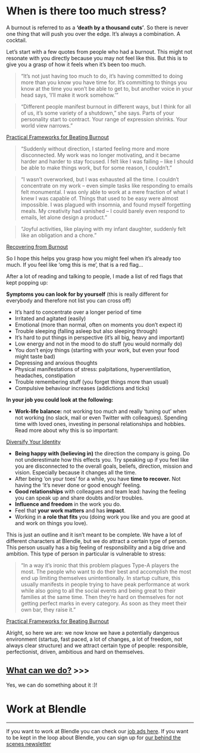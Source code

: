 # When is there too much stress?

A burnout is referred to as a **‘death by a thousand cuts’**. So there is never one thing that will push you over the edge. It’s always a combination. A cocktail.

Let’s start with a few quotes from people who had a burnout. This might not resonate with you directly because you may not feel like this. But this is to give you a grasp of how it feels when it’s been too much.

> “It’s not just having too much to do, it’s having committed to doing more than you know you have time for. It’s committing to things you know at the time you won’t be able to get to, but another voice in your head says, ‘I’ll make it work somehow.’”
> 

> “Different people manifest burnout in different ways, but I think for all of us, it’s some variety of a shutdown,” she says. Parts of your personality start to contract. Your range of expression shrinks. Your world view narrows.”
> 

[Practical Frameworks for Beating Burnout](http://firstround.com/review/practical-frameworks-for-beating-burnout/)

> “Suddenly without direction, I started feeling more and more disconnected. My work was no longer motivating, and it became harder and harder to stay focused. I felt like I was failing – like I should be able to make things work, but for some reason, I couldn’t.”
> 

> “I wasn’t overworked, but I was exhausted all the time. I couldn’t concentrate on my work – even simple tasks like responding to emails felt monumental. I was only able to work at a mere fraction of what I knew I was capable of. Things that used to be easy were almost impossible. I was plagued with insomnia, and found myself forgetting meals. My creativity had vanished – I could barely even respond to emails, let alone design a product.”
> 

> “Joyful activities, like playing with my infant daughter, suddenly felt like an obligation and a chore.”
> 

[Recovering from Burnout](https://kierantie.com/a/burnout/)

So I hope this helps you grasp how you might feel when it’s already too much. If you feel like ‘omg this is me’, that is a red flag…

After a lot of reading and talking to people, I made a list of red flags that kept popping up:

**Symptoms you can look for by yourself** (this is really different for everybody and therefore not list you can cross off)

- It’s hard to concentrate over a longer period of time
- Irritated and agitated (easily)
- Emotional (more than normal, often on moments you don’t expect it)
- Trouble sleeping (falling asleep but also sleeping through)
- It’s hard to put things in perspective (it’s all big, heavy and important)
- Low energy and not in the mood to do stuff (you would normally do)
- You don’t enjoy things (starting with your work, but even your food might taste bad)
- Depressing and anxious thoughts
- Physical manifestations of stress: palpitations, hyperventilation, headaches, constipation
- Trouble remembering stuff (you forget things more than usual)
- Compulsive behaviour increases (addictions and ticks)

**In your job you could look at the following:**

- **Work-life balance:** not working too much and really ‘tuning out’ when not working (no slack, mail or even Twitter with colleagues). Spending time with loved ones, investing in personal relationships and hobbies. Read more about why this is so important:

[Diversify Your Identity](https://markmanson.net/diversify-your-identity)

- **Being happy with (believing in)** the direction the company is going. Do not underestimate how this effects you. Try speaking up if you feel like you are disconnected to the overall goals, beliefs, direction, mission and vision. Especially because it changes all the time.
- After being ‘on your toes’ for a while, you have **time to recover.** Not having the ‘it’s never done or good enough’ feeling.
- **Good relationships** with colleagues and team lead: having the feeling you can speak up and share doubts and/or troubles.
- **Influence and freedom** in the work you do.
- Feel that **your work matters** and has **impact**.
- Working in **a role that fits** you (doing work you like and you are good at and work on things you love).

This is just an outline and it isn’t meant to be complete. We have a lot of different characters at Blendle, but we do attract a certain type of person. This person usually has a big feeling of responsibility and a big drive and ambition. This type of person in particular is vulnerable to stress:

> “In a way it’s ironic that this problem plagues Type-A players the most. The people who want to do their best and accomplish the most end up limiting themselves unintentionally. In startup culture, this usually manifests in people trying to have peak performance at work while also going to all the social events and being great to their families at the same time. Then they’re hard on themselves for not getting perfect marks in every category. As soon as they meet their own bar, they raise it.”
> 

[Practical Frameworks for Beating Burnout](http://firstround.com/review/practical-frameworks-for-beating-burnout/)

Alright, so here we are: we now know we have a potentially dangerous environment (startup, fast paced, a lot of changes, a lot of freedom, not always clear structure) and we attract certain type of people: responsible, perfectionist, driven, ambitious and hard on themselves.

 

## [What can we do?](https://www.notion.so/787ffe3aa6394af9bb588725979c07fa?pvs=21) >>>

Yes, we can do something about it :)!

# Work at Blendle

---

If you want to work at Blendle you can check our [job ads here](https://blendle.homerun.co/). If you want to be kept in the loop about Blendle, you can sign up for [our behind the scenes newsletter](https://blendle.homerun.co/yes-keep-me-posted/tr/apply?token=8092d4128c306003d97dd3821bad06f2)
